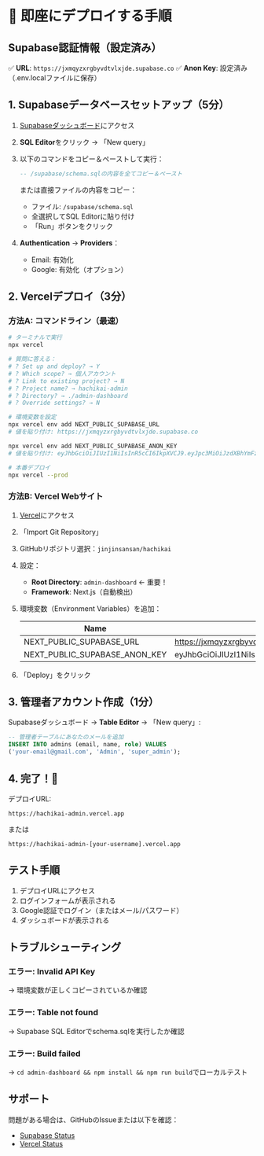 # 🚀 即座にデプロイする手順

## Supabase認証情報（設定済み）

✅ **URL**: `https://jxmqyzxrgbyvdtvlxjde.supabase.co`
✅ **Anon Key**: 設定済み（.env.localファイルに保存）

## 1. Supabaseデータベースセットアップ（5分）

1. [Supabaseダッシュボード](https://supabase.com/dashboard/project/jxmqyzxrgbyvdtvlxjde)にアクセス

2. **SQL Editor**をクリック → 「New query」

3. 以下のコマンドをコピー＆ペーストして実行：
   ```sql
   -- /supabase/schema.sqlの内容を全てコピー＆ペースト
   ```

   または直接ファイルの内容をコピー：
   - ファイル: `/supabase/schema.sql`
   - 全選択してSQL Editorに貼り付け
   - 「Run」ボタンをクリック

4. **Authentication** → **Providers**：
   - Email: 有効化
   - Google: 有効化（オプション）

## 2. Vercelデプロイ（3分）

### 方法A: コマンドライン（最速）

```bash
# ターミナルで実行
npx vercel

# 質問に答える：
# ? Set up and deploy? → Y
# ? Which scope? → 個人アカウント
# ? Link to existing project? → N
# ? Project name? → hachikai-admin
# ? Directory? → ./admin-dashboard
# ? Override settings? → N

# 環境変数を設定
npx vercel env add NEXT_PUBLIC_SUPABASE_URL
# 値を貼り付け: https://jxmqyzxrgbyvdtvlxjde.supabase.co

npx vercel env add NEXT_PUBLIC_SUPABASE_ANON_KEY
# 値を貼り付け: eyJhbGciOiJIUzI1NiIsInR5cCI6IkpXVCJ9.eyJpc3MiOiJzdXBhYmFzZSIsInJlZiI6Imp4bXF5enhyZ2J5dmR0dmx4amRlIiwicm9sZSI6ImFub24iLCJpYXQiOjE3NTgyODI0MzQsImV4cCI6MjA3Mzg1ODQzNH0.rASRU3IXyBE1CLoEtNpxp5OKT2gy9N4rmgltf82PgbQ

# 本番デプロイ
npx vercel --prod
```

### 方法B: Vercel Webサイト

1. [Vercel](https://vercel.com/import)にアクセス

2. 「Import Git Repository」

3. GitHubリポジトリ選択：`jinjinsansan/hachikai`

4. 設定：
   - **Root Directory**: `admin-dashboard` ← 重要！
   - **Framework**: Next.js（自動検出）

5. 環境変数（Environment Variables）を追加：

   | Name | Value |
   |------|-------|
   | NEXT_PUBLIC_SUPABASE_URL | https://jxmqyzxrgbyvdtvlxjde.supabase.co |
   | NEXT_PUBLIC_SUPABASE_ANON_KEY | eyJhbGciOiJIUzI1NiIsInR5cCI6IkpXVCJ9.eyJpc3MiOiJzdXBhYmFzZSIsInJlZiI6Imp4bXF5enhyZ2J5dmR0dmx4amRlIiwicm9sZSI6ImFub24iLCJpYXQiOjE3NTgyODI0MzQsImV4cCI6MjA3Mzg1ODQzNH0.rASRU3IXyBE1CLoEtNpxp5OKT2gy9N4rmgltf82PgbQ |

6. 「Deploy」をクリック

## 3. 管理者アカウント作成（1分）

Supabaseダッシュボード → **Table Editor** → 「New query」:

```sql
-- 管理者テーブルにあなたのメールを追加
INSERT INTO admins (email, name, role) VALUES
('your-email@gmail.com', 'Admin', 'super_admin');
```

## 4. 完了！🎉

デプロイURL:
```
https://hachikai-admin.vercel.app
```

または

```
https://hachikai-admin-[your-username].vercel.app
```

## テスト手順

1. デプロイURLにアクセス
2. ログインフォームが表示される
3. Google認証でログイン（またはメール/パスワード）
4. ダッシュボードが表示される

## トラブルシューティング

### エラー: Invalid API Key
→ 環境変数が正しくコピーされているか確認

### エラー: Table not found
→ Supabase SQL Editorでschema.sqlを実行したか確認

### エラー: Build failed
→ `cd admin-dashboard && npm install && npm run build`でローカルテスト

## サポート

問題がある場合は、GitHubのIssueまたは以下を確認：
- [Supabase Status](https://status.supabase.com)
- [Vercel Status](https://www.vercel-status.com)
